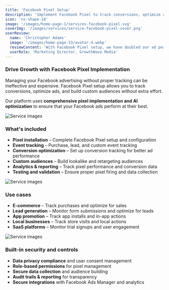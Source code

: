```yaml
---
title: 'Facebook Pixel Setup'
description: 'Implement Facebook Pixel to track conversions, optimize ads, and build custom audiences for better campaign performance.'
icon: 'ns-shape-18'
image: '/images/home-page-1/services-facebook-pixel.svg'
coverImg: '/images/services/service-facebook-pixel-cover.png'
userReview:
  name: 'Christopher Adams'
  image: '/images/home-page-33/avatar-4.webp'
  reviewContent: 'With Facebook Pixel setup, we have doubled our ad performance while cutting optimization time in half. It has become a vital part of our growth strategy.'
  userRole: 'Marketing Director, GrowthWave Media'
---
```


### Drive Growth with Facebook Pixel Implementation

Managing your Facebook advertising without proper tracking can be ineffective and expensive. Facebook Pixel setup allows you to track conversions, optimize ads, and build custom audiences without extra effort.

Our platform uses **comprehensive pixel implementation and AI optimization** to ensure that your Facebook ads perform at their best.

![Service images](/images/services/service-details-1.png)

### What's included

- **Pixel installation** – Complete Facebook Pixel setup and configuration
- **Event tracking** – Purchase, lead, and custom event tracking
- **Conversion optimization** – Set up conversion tracking for better ad performance
- **Custom audiences** – Build lookalike and retargeting audiences
- **Analytics & reporting** – Track pixel performance and conversion data
- **Testing and validation** – Ensure proper pixel firing and data collection

![Service images](/images/services/service-details-2.png)

### Use cases

- **E-commerce** – Track purchases and optimize for sales
- **Lead generation** – Monitor form submissions and optimize for leads
- **App promotion** – Track app installs and in-app actions
- **Local businesses** – Track store visits and local actions
- **SaaS platforms** – Monitor trial signups and user engagement

![Service images](/images/services/service-details-3.jpg)

### Built-in security and controls

- **Data privacy compliance** and user consent management
- **Role-based permissions** for pixel management
- **Secure data collection** and audience building
- **Audit trails & reporting** for transparency
- **Secure integrations** with Facebook Ads Manager and analytics
